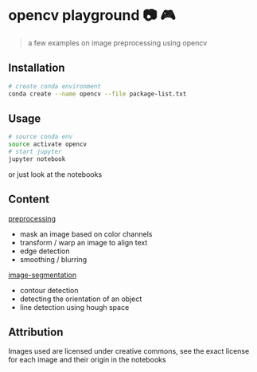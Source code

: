 # opencv playground 📷 🎮

> a few examples on image preprocessing using opencv

## Installation

```sh
# create conda environment
conda create --name opencv --file package-list.txt
```

## Usage

```sh
# source conda env
source activate opencv
# start jupyter
jupyter notebook
```

or just look at the notebooks

## Content

[preprocessing](preprocessing.ipnyp)

- mask an image based on color channels
- transform / warp an image to align text
- edge detection
- smoothing / blurring

[image-segmentation](image-segmentation.ipnyp)

- contour detection
- detecting the orientation of an object
- line detection using hough space

## Attribution

Images used are licensed under creative commons, see the exact license for each image and their origin in the notebooks